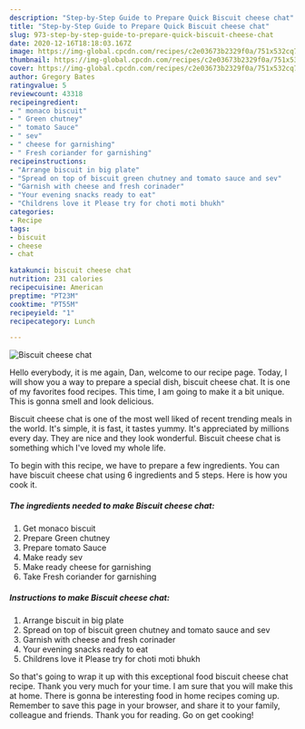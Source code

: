 ```yaml
---
description: "Step-by-Step Guide to Prepare Quick Biscuit cheese chat"
title: "Step-by-Step Guide to Prepare Quick Biscuit cheese chat"
slug: 973-step-by-step-guide-to-prepare-quick-biscuit-cheese-chat
date: 2020-12-16T18:18:03.167Z
image: https://img-global.cpcdn.com/recipes/c2e03673b2329f0a/751x532cq70/biscuit-cheese-chat-recipe-main-photo.jpg
thumbnail: https://img-global.cpcdn.com/recipes/c2e03673b2329f0a/751x532cq70/biscuit-cheese-chat-recipe-main-photo.jpg
cover: https://img-global.cpcdn.com/recipes/c2e03673b2329f0a/751x532cq70/biscuit-cheese-chat-recipe-main-photo.jpg
author: Gregory Bates
ratingvalue: 5
reviewcount: 43318
recipeingredient:
- " monaco biscuit"
- " Green chutney"
- " tomato Sauce"
- " sev"
- " cheese for garnishing"
- " Fresh coriander for garnishing"
recipeinstructions:
- "Arrange biscuit in big plate"
- "Spread on top of biscuit green chutney and tomato sauce and sev"
- "Garnish with cheese and fresh corinader"
- "Your evening snacks ready to eat"
- "Childrens love it Please try for choti moti bhukh"
categories:
- Recipe
tags:
- biscuit
- cheese
- chat

katakunci: biscuit cheese chat 
nutrition: 231 calories
recipecuisine: American
preptime: "PT23M"
cooktime: "PT55M"
recipeyield: "1"
recipecategory: Lunch

---
```



![Biscuit cheese chat](https://img-global.cpcdn.com/recipes/c2e03673b2329f0a/751x532cq70/biscuit-cheese-chat-recipe-main-photo.jpg)

Hello everybody, it is me again, Dan, welcome to our recipe page. Today, I will show you a way to prepare a special dish, biscuit cheese chat. It is one of my favorites food recipes. This time, I am going to make it a bit unique. This is gonna smell and look delicious.

Biscuit cheese chat is one of the most well liked of recent trending meals in the world. It's simple, it is fast, it tastes yummy. It's appreciated by millions every day. They are nice and they look wonderful. Biscuit cheese chat is something which I've loved my whole life.




To begin with this recipe, we have to prepare a few ingredients. You can have biscuit cheese chat using 6 ingredients and 5 steps. Here is how you cook it.

<!--inarticleads1-->

##### The ingredients needed to make Biscuit cheese chat:

1. Get  monaco biscuit
1. Prepare  Green chutney
1. Prepare  tomato Sauce
1. Make ready  sev
1. Make ready  cheese for garnishing
1. Take  Fresh coriander for garnishing




<!--inarticleads2-->

##### Instructions to make Biscuit cheese chat:

1. Arrange biscuit in big plate
1. Spread on top of biscuit green chutney and tomato sauce and sev
1. Garnish with cheese and fresh corinader
1. Your evening snacks ready to eat
1. Childrens love it Please try for choti moti bhukh




So that's going to wrap it up with this exceptional food biscuit cheese chat recipe. Thank you very much for your time. I am sure that you will make this at home. There is gonna be interesting food in home recipes coming up. Remember to save this page in your browser, and share it to your family, colleague and friends. Thank you for reading. Go on get cooking!
